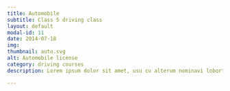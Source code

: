 ```yaml
---
title: Automobile
subtitle: Class 5 driving class
layout: default
modal-id: 11
date: 2014-07-18
img: 
thumbnail: auto.svg
alt: Automobile license
category: driving courses
description: Lorem ipsum dolor sit amet, usu cu alterum nominavi lobortis. At duo novum diceret. Tantas apeirian vix et, usu sanctus postulant inciderint ut, populo diceret necessitatibus in vim. Cu eum dicam feugiat noluisse.

---
```

